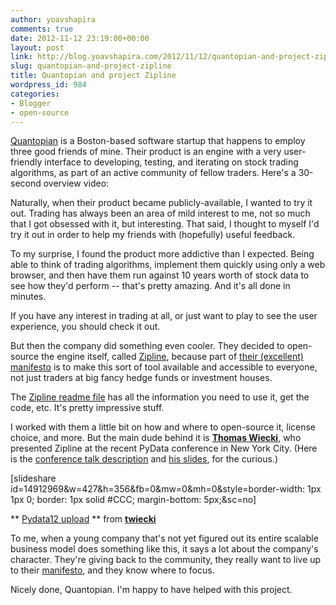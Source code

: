 ```yaml
---
author: yoavshapira
comments: true
date: 2012-11-12 23:19:00+00:00
layout: post
link: http://blog.yoavshapira.com/2012/11/12/quantopian-and-project-zipline/
slug: quantopian-and-project-zipline
title: Quantopian and project Zipline
wordpress_id: 984
categories:
- Blogger
- open-source
---
```


[Quantopian](https://www.quantopian.com/) is a Boston-based software startup that happens to employ three good friends of mine. Their product is an engine with a very user-friendly interface to developing, testing, and iterating on stock trading algorithms, as part of an active community of fellow traders. Here's a 30-second overview video:  
  


  
  
Naturally, when their product became publicly-available, I wanted to try it out. Trading has always been an area of mild interest to me, not so much that I got obsessed with it, but interesting. That said, I thought to myself I'd try it out in order to help my friends with (hopefully) useful feedback.  
  
To my surprise, I found the product more addictive than I expected. Being able to think of trading algorithms, implement them quickly using only a web browser, and then have them run against 10 years worth of stock data to see how they'd perform -- that's pretty amazing. And it's all done in minutes.  
  
If you have any interest in trading at all, or just want to play to see the user experience, you should check it out.  
  
But then the company did something even cooler. They decided to open-source the engine itself, called [Zipline](https://github.com/quantopian/zipline#readme), because part of [their (excellent) manifesto](http://blog.quantopian.com/quantopian-manifesto/) is to make this sort of tool available and accessible to everyone, not just traders at big fancy hedge funds or investment houses.  
  
The [Zipline readme file](https://github.com/quantopian/zipline#readme) has all the information you need to use it, get the code, etc. It's pretty impressive stuff.  
  
I worked with them a little bit on how and where to open-source it, license choice, and more. But the main dude behind it is **[Thomas Wiecki](https://github.com/twiecki)**, who presented Zipline at the recent PyData conference in New York City. (Here is the [conference talk description](http://nyc2012.pydata.org/abstracts/#zipline) and [his slides](http://www.slideshare.net/twiecki/pydata12-upload-14912969), for the curious.)  
  
[slideshare id=14912969&w=427&h=356&fb=0&mw=0&mh=0&style=border-width: 1px 1px 0; border: 1px solid #CCC; margin-bottom: 5px;&sc=no]  


** [Pydata12 upload](http://www.slideshare.net/twiecki/pydata12-upload-14912969) ** from **[twiecki](http://www.slideshare.net/twiecki)**   
  
To me, when a young company that's not yet figured out its entire scalable business model does something like this, it says a lot about the company's character. They're giving back to the community, they really want to live up to their [manifesto](http://blog.quantopian.com/quantopian-manifesto/), and they know where to focus.  
  
Nicely done, Quantopian. I'm happy to have helped with this project.  
  
  

